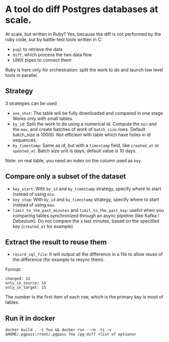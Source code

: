 # A tool do diff Postgres databases at scale.

At scale, but written in Ruby? Yes, because the diff is not performed by the ruby code, but by battle-test tools written in C:
* `psql` to retrieve the data
* `diff`, which process the two data flow
* UNIX pipes to connect them

Ruby is here only for orchestration: split the work to do and launch low level tools in parallel.

## Strategy

3 strategies can be used
* `one_shot`: The table will be fully downloaded and compared in one stage. Works only with small tables.
* `by_id`: Split the work to do using a numerical id. Compute the `min` and the `max`, and create batches of work of `batch_size` rows. Default batch_size is 10000. Not efficient with table which have holes in id sequences.
* `by_timestamp`: Same as id, but with a `timestamp` field, like `created_at` or `updated_at`. Batch size unit is days, default value is 10 days.

Note: on real table, you need an index on the column used as `key`.

## Compare only a subset of the dataset

* `key_start`: With `by_id` and `by_timestamp` strategy, specify where to start instead of using `min`.
* `key_stop`: With `by_id` and `by_timestamp` strategy, specify where to start instead of using `max`.
* `limit_to_the_past_minutes` and `limit_to_the_past_key`: useful when you comparing tables synchronized through an async pipeline (like Kafka / Debezium). Do not compare the x last minutes, based on the specified key (`created_at` for example)

## Extract the result to reuse them

* `record_sql_file`: It will output all the difference in a file to allow reuse of the difference (for example to resync them).

Format:
```
changed: 12
only_in_source: 14
only_in_target: 15
```

The number is the first item of each row, which is the primary key is most of tables.

## Run it in docker

    docker build . -t foo && docker run --rm -ti -v $HOME/.pgpass:/root/.pgpass foo /pg-diff <list of options>

